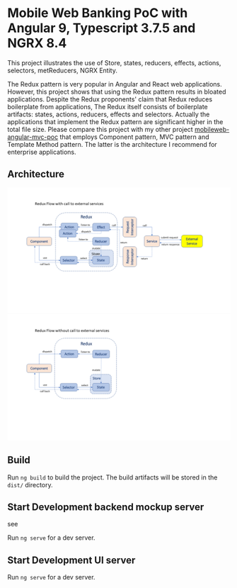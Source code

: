 # Mobile Web Banking PoC with Angular 9, Typescript 3.7.5 and NGRX 8.4

This project illustrates the use of Store, states, reducers, effects, actions, selectors, metReducers, NGRX Entity.  

The Redux pattern is very popular in Angular and React web applications. However, this project shows that using the Redux pattern
results in bloated applications.  Despite the Redux proponents' claim that Redux reduces boilerplate from applications, 
The Redux itself consists of boilerplate artifacts: states, actions, reducers, effects and selectors. Actually the applications that
implement the Redux pattern are significant higher in the total file size. Please compare this project with my other project
[mobileweb-angular-mvc-poc](https://github.com/dhui808/mobileweb-angular-mvc-poc) that employs Component pattern, MVC pattern and 
Template Method pattern. The latter is the architecture I recommend for enterprise applications.

## Architecture
![Architecture](images/reduxflow1.png)
![Architecture](images/reduxflow2.png)

## Build

Run `ng build` to build the project. The build artifacts will be stored in the `dist/` directory.

## Start Development backend mockup server

see 

Run `ng serve` for a dev server.

## Start Development UI server

Run `ng serve` for a dev server.

